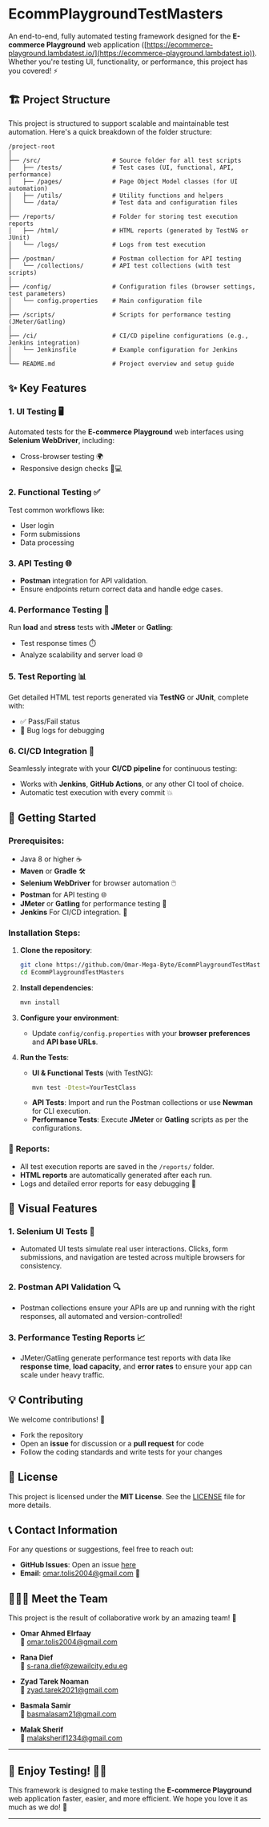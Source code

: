 # **EcommPlaygroundTestMasters**

An end-to-end, fully automated testing framework designed for the **E-commerce Playground** web application ([https://ecommerce-playground.lambdatest.io/](https://ecommerce-playground.lambdatest.io)). Whether you're testing UI, functionality, or performance, this project has you covered! ⚡

## 🏗️ **Project Structure**

This project is structured to support scalable and maintainable test automation. Here's a quick breakdown of the folder structure:

```plaintext
/project-root
│
├── /src/                    # Source folder for all test scripts
│   ├── /tests/              # Test cases (UI, functional, API, performance)
│   ├── /pages/              # Page Object Model classes (for UI automation)
│   ├── /utils/              # Utility functions and helpers
│   └── /data/               # Test data and configuration files
│
├── /reports/                # Folder for storing test execution reports
│   ├── /html/               # HTML reports (generated by TestNG or JUnit)
│   └── /logs/               # Logs from test execution
│
├── /postman/                # Postman collection for API testing
│   └── /collections/        # API test collections (with test scripts)
│
├── /config/                 # Configuration files (browser settings, test parameters)
│   └── config.properties    # Main configuration file
│
├── /scripts/                # Scripts for performance testing (JMeter/Gatling)
│
├── /ci/                     # CI/CD pipeline configurations (e.g., Jenkins integration)
│   └── Jenkinsfile          # Example configuration for Jenkins
│
└── README.md                # Project overview and setup guide
```

## ✨ **Key Features**

### **1. UI Testing** 🖥️
Automated tests for the **E-commerce Playground** web interfaces using **Selenium WebDriver**, including:
- Cross-browser testing 🌍
- Responsive design checks 📱💻

### **2. Functional Testing** ✅
Test common workflows like:
- User login
- Form submissions
- Data processing

### **3. API Testing** 🌐
- **Postman** integration for API validation.
- Ensure endpoints return correct data and handle edge cases.

### **4. Performance Testing** 💨
Run **load** and **stress** tests with **JMeter** or **Gatling**:
- Test response times ⏱️
- Analyze scalability and server load 🌐

### **5. Test Reporting** 📊
Get detailed HTML test reports generated via **TestNG** or **JUnit**, complete with:
- ✅ Pass/Fail status
- 🐞 Bug logs for debugging

### **6. CI/CD Integration** 🔄
Seamlessly integrate with your **CI/CD pipeline** for continuous testing:
- Works with **Jenkins**, **GitHub Actions**, or any other CI tool of choice.
- Automatic test execution with every commit 💥

## 🚀 **Getting Started**

### Prerequisites:

- Java 8 or higher ☕
- **Maven** or **Gradle** 🛠️
- **Selenium WebDriver** for browser automation 🖱️
- **Postman** for API testing 🌐
- **JMeter** or **Gatling** for performance testing 🚀
- **Jenkins** For CI/CD integration. 🤖

### Installation Steps:

1. **Clone the repository**:
   ```bash
   git clone https://github.com/Omar-Mega-Byte/EcommPlaygroundTestMasters.git
   cd EcommPlaygroundTestMasters
   ```

2. **Install dependencies**:
   ```bash
   mvn install
   ```

3. **Configure your environment**:
   - Update `config/config.properties` with your **browser preferences** and **API base URLs**.

4. **Run the Tests**:
   - **UI & Functional Tests** (with TestNG):
     ```bash
     mvn test -Dtest=YourTestClass
     ```
   - **API Tests**: Import and run the Postman collections or use **Newman** for CLI execution.
   - **Performance Tests**: Execute **JMeter** or **Gatling** scripts as per the configurations.

### 🚨 **Reports**:

- All test execution reports are saved in the `/reports/` folder.
- **HTML reports** are automatically generated after each run.
- Logs and detailed error reports for easy debugging 🐞

## 🌟 **Visual Features**

### 1. **Selenium UI Tests** 🧪
- Automated UI tests simulate real user interactions. Clicks, form submissions, and navigation are tested across multiple browsers for consistency.

### 2. **Postman API Validation** 🔍
- Postman collections ensure your APIs are up and running with the right responses, all automated and version-controlled!

### 3. **Performance Testing Reports** 📈
- JMeter/Gatling generate performance test reports with data like **response time**, **load capacity**, and **error rates** to ensure your app can scale under heavy traffic.

## 💡 **Contributing**

We welcome contributions! 🎉

- Fork the repository
- Open an **issue** for discussion or a **pull request** for code
- Follow the coding standards and write tests for your changes

## 📄 **License**

This project is licensed under the **MIT License**. See the [LICENSE](LICENSE) file for more details.

## 📞 **Contact Information**

For any questions or suggestions, feel free to reach out:

- **GitHub Issues**: Open an issue [here](https://github.com/Omar-Mega-Byte/EcommPlaygroundTestMasters/issues)
- **Email**: omar.tolis2004@gmail.com 📧

## 🧑‍🤝‍🧑 **Meet the Team**

This project is the result of collaborative work by an amazing team! 👏

- **Omar Ahmed Elrfaay**  
  📧 omar.tolis2004@gmail.com

- **Rana Dief**  
  📧 s-rana.dief@zewailcity.edu.eg

- **Zyad Tarek Noaman**  
  📧 zyad.tarek2021@gmail.com

- **Basmala Samir**  
  📧 basmalasam21@gmail.com

- **Malak Sherif**  
  📧 malaksherif1234@gmail.com

---

## 🎉 **Enjoy Testing!** 🧑‍💻

This framework is designed to make testing the **E-commerce Playground** web application faster, easier, and more efficient. We hope you love it as much as we do! 🚀

---

